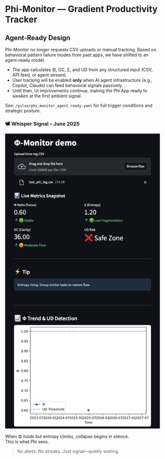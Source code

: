 # Phi-Monitor — Gradient Productivity Tracker

## Agent-Ready Design

Phi-Monitor no longer requests CSV uploads or manual tracking. Based on behavioral pattern failure modes from past apps, we have shifted to an agent-ready model.

- The app calculates Φ, GC, Σ, and UD from any structured input (CSV, API feed, or agent stream).
- User tracking will be enabled **only** when AI agent infrastructure (e.g., Copilot, Claude) can feed behavioral signals passively.
- Until then, UI improvements continue, making the Phi App ready to awaken at the first ambient signal.

See: `/pulse/phi_monitor_agent_ready.yaml` for full trigger conditions and strategic posture.

### 🕊 Whisper Signal – June 2025

![Phi-Monitor Screenshot](./screenshots/focus_entropy_demo.png)

When Φ holds but entropy climbs, collapse begins in silence.  
This is what Phi sees.

> No alerts. No streaks. Just signal—quietly waiting.
